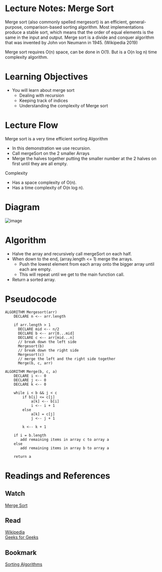 # Lecture Notes: Merge Sort

Merge sort (also commonly spelled mergesort) is an efficient, general-purpose, comparison-based sorting algorithm. Most implementations produce a stable sort, which means that the order of equal elements is the same in the input and output. Merge sort is a divide and conquer algorithm that was invented by John von Neumann in 1945. (Wikipedia 2019) 

Merge sort requires O(n) space, can be done in O(1).  But is a O(n log n) time complexity algorithm.

# Learning Objectives
- You will learn about merge sort
    - Dealing with recursion
    - Keeping track of indices
    - Understanding the complexity of Merge sort

# Lecture Flow
Merge sort is a very time efficient sorting Algorithm
   - In this demonstration we use recursion.
   - Call mergeSort on the 2 smaller Arrays
   - Merge the halves together putting the smaller number at the 2 halves on first until they are all empty.

Complexity
   - Has a space complexity of O(n).
   - Has a time complexity of O(n log n).

# Diagram

![image](../code-challenges401/assets/mergesort.jpg)

# Algorithm
- Halve the array and recursively call mergeSort on each half.
- When down to the end, (array.length <= 1) merge the arrays.
    - Push the lowest element from each array onto the bigger array until each are empty.
    - This will repeat until we get to the main function call.
- Return a sorted array.

# Pseudocode
```
ALGORITHM Mergesort(arr)
    DECLARE n <-- arr.length
           
    if arr.length > 1
      DECLARE mid <-- n/2
      DECLARE b <-- arr[0...mid]
      DECLARE c <-- arr[mid...n]
      // break down the left side
      Mergesort(b)
      // break down the right side
      Mergesort(c)
      // merge the left and the right side together
      Merge(b, c, arr)

ALGORITHM Merge(b, c, a)
    DECLARE i <-- 0
    DECLARE j <-- 0
    DECLARE k <-- 0

    while i < b && j < c
        if b[i] <= c[j]
            a[k] <-- b[i]
            i <-- i + 1
        else
            a[k] = c[j]
            j <-- j + 1
            
        k <-- k + 1

    if i = b.length
       add remaining items in array c to array a
    else
       add remaining items in array b to array a
       
    return a
```

# Readings and References
## Watch
[Merge Sort](https://www.youtube.com/watch?v=KF2j-9iSf4Q)
## Read
[Wikipedia](https://en.wikipedia.org/wiki/Merge_sort)\
[Geeks for Geeks](https://www.geeksforgeeks.org/merge-sort/)
## Bookmark
[Sorting Algorithms](https://en.wikipedia.org/wiki/Sorting_algorithm)
